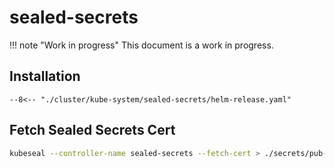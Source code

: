 # sealed-secrets

!!! note "Work in progress" This document is a work in progress.

## Installation

```
--8<--​ "./cluster/kube-system/sealed-secrets/helm-release.yaml"
```

## Fetch Sealed Secrets Cert

```bash
kubeseal --controller-name sealed-secrets --fetch-cert > ./secrets/pub-cert.pem
```
